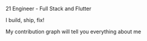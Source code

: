 21 Engineer - Full Stack and Flutter

I build, ship, fix!

My contribution graph will tell you everything about me
